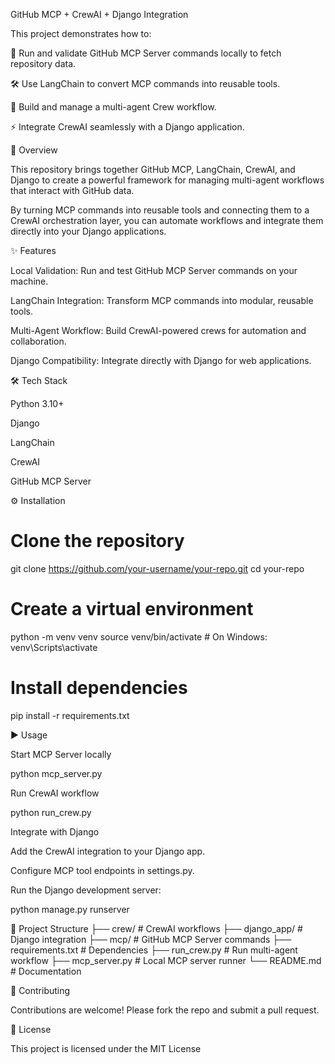 GitHub MCP + CrewAI + Django Integration

This project demonstrates how to:

🚀 Run and validate GitHub MCP Server commands locally to fetch repository data.

🛠️ Use LangChain to convert MCP commands into reusable tools.

🤝 Build and manage a multi-agent Crew workflow.

⚡ Integrate CrewAI seamlessly with a Django application.


🔎 Overview

This repository brings together GitHub MCP, LangChain, CrewAI, and Django to create a powerful framework for managing multi-agent workflows that interact with GitHub data.

By turning MCP commands into reusable tools and connecting them to a CrewAI orchestration layer, you can automate workflows and integrate them directly into your Django applications.

✨ Features

Local Validation: Run and test GitHub MCP Server commands on your machine.

LangChain Integration: Transform MCP commands into modular, reusable tools.

Multi-Agent Workflow: Build CrewAI-powered crews for automation and collaboration.

Django Compatibility: Integrate directly with Django for web applications.

🛠 Tech Stack

Python 3.10+

Django

LangChain

CrewAI

GitHub MCP Server

⚙️ Installation
# Clone the repository
git clone https://github.com/your-username/your-repo.git
cd your-repo

# Create a virtual environment
python -m venv venv
source venv/bin/activate   # On Windows: venv\Scripts\activate

# Install dependencies
pip install -r requirements.txt

▶️ Usage

Start MCP Server locally

python mcp_server.py


Run CrewAI workflow

python run_crew.py


Integrate with Django

Add the CrewAI integration to your Django app.

Configure MCP tool endpoints in settings.py.

Run the Django development server:

python manage.py runserver

📂 Project Structure
├── crew/                 # CrewAI workflows
├── django_app/           # Django integration
├── mcp/                  # GitHub MCP Server commands
├── requirements.txt      # Dependencies
├── run_crew.py           # Run multi-agent workflow
├── mcp_server.py         # Local MCP server runner
└── README.md             # Documentation

🤝 Contributing

Contributions are welcome! Please fork the repo and submit a pull request.

📜 License

This project is licensed under the MIT License


